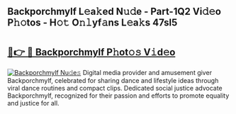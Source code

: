 ## Backporchmylf L𝚎a𝚔ed N𝚞𝚍e - Part-1Q2 Vi𝚍𝚎o P𝚑𝚘tos - H𝚘𝚝 O𝚗𝚕yf𝚊ns L𝚎a𝚔s 47sl5

# <h2><a href="http://kf5vco6.oniu.top/?m=Backporchmylf">🔗👉 🔴 Backporchmylf P𝚑ot𝚘𝚜 V𝚒d𝚎o</a></h2>

[![Backporchmylf Nu𝚍e𝚜](https://i.imgur.com/0qMVB7G.gif)](http://kf5vco6.oniu.top/?m=Backporchmylf)
Digital media provider and amusement giver Backporchmylf, celebrated for sharing dance and lifestyle ideas through viral dance routines and compact clips. Dedicated social justice advocate Backporchmylf, recognized for their passion and efforts to promote equality and justice for all.  

